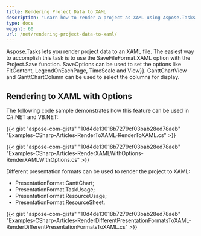 ```yaml
---
title: Rendering Project Data to XAML
description: "Learn how to render a project as XAML using Aspose.Tasks for .NET."
type: docs
weight: 60
url: /net/rendering-project-data-to-xaml/
---
```


Aspose.Tasks lets you render project data to an XAML file. The easiest way to accomplish this task is to use the SaveFileFormat.XAML option with the Project.Save function. SaveOptions can be used to set the options like FitContent, LegendOnEachPage, TimeScale and View}}. GanttChartView and GanttChartColumn can be used to select the columns for display.

## **Rendering to XAML with Options**
The following code sample demonstrates how this feature can be used in C#.NET and VB.NET:

{{< gist "aspose-com-gists" "10d4de13018b7279cf03bab28ed78aeb" "Examples-CSharp-Articles-RenderToXAML-RenderToXAML.cs" >}}

{{< gist "aspose-com-gists" "10d4de13018b7279cf03bab28ed78aeb" "Examples-CSharp-Articles-RenderXAMLWithOptions-RenderXAMLWithOptions.cs" >}}

Different presentation formats can be used to render the project to XAML: 
- PresentationFormat.GanttChart;
- PresentationFormat.TaskUsage;
- PresentationFormat.ResourceUsage; 
- PresentationFormat.ResourceSheet.

{{< gist "aspose-com-gists" "10d4de13018b7279cf03bab28ed78aeb" "Examples-CSharp-Articles-RenderDifferentPresentationFormatsToXAML-RenderDifferentPresentationFormatsToXAML.cs" >}}
